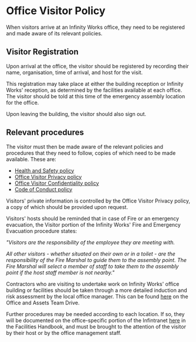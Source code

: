 # Office Visitor Policy

When visitors arrive at an Infinity Works office, they need to be registered and made aware of its relevant policies.

## Visitor Registration

Upon arrival at the office, the visitor should be registered by recording their name, organisation, time of arrival, and host for the visit.

This registration may take place at either the building reception or Infinity Works' reception, as determined by the facilities available at each office. The visitor should be told at this time of the emergency assembly location for the office.

Upon leaving the building, the visitor should also sign out.

## Relevant procedures

The visitor must then be made aware of the relevant policies and procedures that they need to follow, copies of which need to be made available. These are:

- [Health and Safety policy](https://policies.infinityworks.com/ISO-9001/HealthAndSafetyAtWorkPolicy/)
- [Office Visitor Privacy policy](https://policies.infinityworks.com/ISO-9001/OfficeVisitorPrivacyPolicy)
- [Office Visitor Confidentiality policy](https://drive.google.com/file/d/1DTDKkWvhuOxn9ta0A1NZtUlOfEm8Qon6/view?usp=sharing)
- [Code of Conduct policy](https://policies.infinityworks.com/ISO-9001/code-of-conduct/)

Visitors' private information is controlled by the Office Visitor Privacy policy, a copy of which should be provided upon request.

Visitors' hosts should be reminded that in case of Fire or an emergency evacuation, the Visitor portion of the Infinity Works' Fire and Emergency Evacuation procedure states:

*"Visitors are the responsibility of the employee they are meeting with.*

*All other visitors - whether situated on their own or in a toilet - are the responsibility of the Fire Marshal to guide them to the assembly point. The Fire Marshal will select a member of staff to take them to the assembly point if the host staff member is not nearby."*

Contractors who are visiting to undertake work on Infinity Works' office building or facilities should be taken through a more detailed induction and risk assessment by the local office manager. This can be found [here](https://drive.google.com/file/d/1DVJepDPo4FGmywDyr2laukvvwyznW-51/view?usp=sharing) on the Office and Assets Team Drive.

Further procedures may be needed according to each location. If so, they will be documented on the office-specific portion of the Infintranet [here](https://sites.google.com/infinityworks.com/infinitranet/offices?authuser=1) in the Facilities Handbook, and must be brought to the attention of the visitor by their host or by the office management staff.